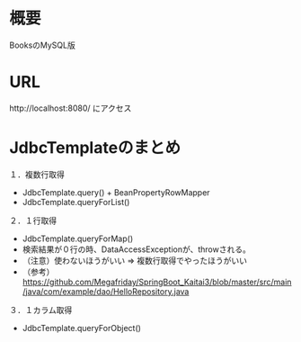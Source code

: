 # 概要
BooksのMySQL版

# URL
http://localhost:8080/  にアクセス

# JdbcTemplateのまとめ

１．複数行取得
- JdbcTemplate.query() + BeanPropertyRowMapper
- JdbcTemplate.queryForList()

２．１行取得
- JdbcTemplate.queryForMap()
- 検索結果が０行の時、DataAccessExceptionが、throwされる。
- （注意）使わないほうがいい => 複数行取得でやったほうがいい
- （参考）https://github.com/Megafriday/SpringBoot_Kaitai3/blob/master/src/main/java/com/example/dao/HelloRepository.java

３．１カラム取得
- JdbcTemplate.queryForObject()
